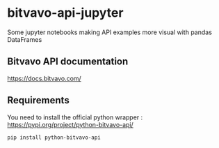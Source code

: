# bitvavo-api-jupyter
Some jupyter notebooks making API examples more visual with pandas DataFrames

## Bitvavo API documentation

https://docs.bitvavo.com/

## Requirements

You need to install the official python wrapper : https://pypi.org/project/python-bitvavo-api/

`pip install python-bitvavo-api`
